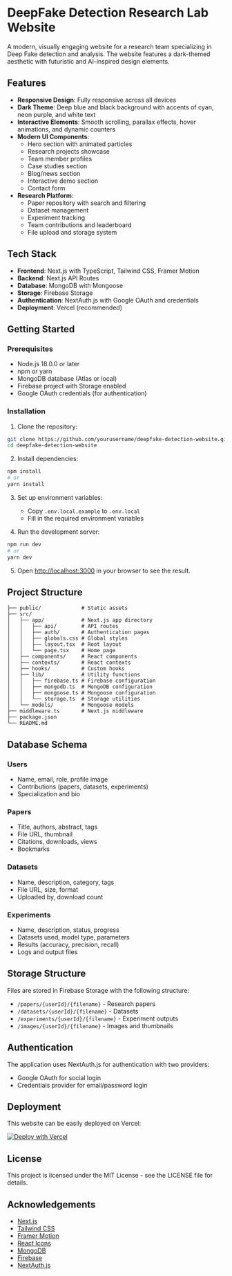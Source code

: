 # DeepFake Detection Research Lab Website

A modern, visually engaging website for a research team specializing in Deep Fake detection and analysis. The website features a dark-themed aesthetic with futuristic and AI-inspired design elements.

## Features

- **Responsive Design**: Fully responsive across all devices
- **Dark Theme**: Deep blue and black background with accents of cyan, neon purple, and white text
- **Interactive Elements**: Smooth scrolling, parallax effects, hover animations, and dynamic counters
- **Modern UI Components**: 
  - Hero section with animated particles
  - Research projects showcase
  - Team member profiles
  - Case studies section
  - Blog/news section
  - Interactive demo section
  - Contact form
- **Research Platform**:
  - Paper repository with search and filtering
  - Dataset management
  - Experiment tracking
  - Team contributions and leaderboard
  - File upload and storage system

## Tech Stack

- **Frontend**: Next.js with TypeScript, Tailwind CSS, Framer Motion
- **Backend**: Next.js API Routes
- **Database**: MongoDB with Mongoose
- **Storage**: Firebase Storage
- **Authentication**: NextAuth.js with Google OAuth and credentials
- **Deployment**: Vercel (recommended)

## Getting Started

### Prerequisites

- Node.js 18.0.0 or later
- npm or yarn
- MongoDB database (Atlas or local)
- Firebase project with Storage enabled
- Google OAuth credentials (for authentication)

### Installation

1. Clone the repository:
```bash
git clone https://github.com/yourusername/deepfake-detection-website.git
cd deepfake-detection-website
```

2. Install dependencies:
```bash
npm install
# or
yarn install
```

3. Set up environment variables:
   - Copy `.env.local.example` to `.env.local`
   - Fill in the required environment variables

4. Run the development server:
```bash
npm run dev
# or
yarn dev
```

5. Open [http://localhost:3000](http://localhost:3000) in your browser to see the result.

## Project Structure

```
├── public/             # Static assets
├── src/
│   ├── app/            # Next.js app directory
│   │   ├── api/        # API routes
│   │   ├── auth/       # Authentication pages
│   │   ├── globals.css # Global styles
│   │   ├── layout.tsx  # Root layout
│   │   └── page.tsx    # Home page
│   ├── components/     # React components
│   ├── contexts/       # React contexts
│   ├── hooks/          # Custom hooks
│   ├── lib/            # Utility functions
│   │   ├── firebase.ts # Firebase configuration
│   │   ├── mongodb.ts  # MongoDB configuration
│   │   ├── mongoose.ts # Mongoose configuration
│   │   └── storage.ts  # Storage utilities
│   └── models/         # Mongoose models
├── middleware.ts       # Next.js middleware
├── package.json
└── README.md
```

## Database Schema

### Users
- Name, email, role, profile image
- Contributions (papers, datasets, experiments)
- Specialization and bio

### Papers
- Title, authors, abstract, tags
- File URL, thumbnail
- Citations, downloads, views
- Bookmarks

### Datasets
- Name, description, category, tags
- File URL, size, format
- Uploaded by, download count

### Experiments
- Name, description, status, progress
- Datasets used, model type, parameters
- Results (accuracy, precision, recall)
- Logs and output files

## Storage Structure

Files are stored in Firebase Storage with the following structure:
- `/papers/{userId}/{filename}` - Research papers
- `/datasets/{userId}/{filename}` - Datasets
- `/experiments/{userId}/{filename}` - Experiment outputs
- `/images/{userId}/{filename}` - Images and thumbnails

## Authentication

The application uses NextAuth.js for authentication with two providers:
- Google OAuth for social login
- Credentials provider for email/password login

## Deployment

This website can be easily deployed on Vercel:

[![Deploy with Vercel](https://vercel.com/button)](https://vercel.com/new/clone?repository-url=https%3A%2F%2Fgithub.com%2Fyourusername%2Fdeepfake-detection-website)

## License

This project is licensed under the MIT License - see the LICENSE file for details.

## Acknowledgements

- [Next.js](https://nextjs.org/)
- [Tailwind CSS](https://tailwindcss.com/)
- [Framer Motion](https://www.framer.com/motion/)
- [React Icons](https://react-icons.github.io/react-icons/)
- [MongoDB](https://www.mongodb.com/)
- [Firebase](https://firebase.google.com/)
- [NextAuth.js](https://next-auth.js.org/)
